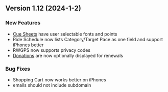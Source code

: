  ## Version 1.12 (2024-1-2)
 ### New Features
 - [Cue Sheets](/RWGPS/settings) have user selectable fonts and points
 - Ride Schedule now lists Category/Target Pace as one field and support iPhones better
 - RWGPS now supports privacy codes
 - [Donations](/Membership/Configure/dues) are now optionally displayed for renewals

 ### Bug Fixes
 - Shopping Cart now works better on iPhones
 - emails should not include subdomain